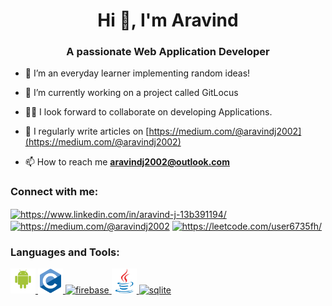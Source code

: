 <h1 align="center">Hi 👋, I'm Aravind</h1>
<h3 align="center">A passionate Web Application Developer</h3>

- 🔭 I’m an everyday learner implementing random ideas!

- 🌱 I’m currently working on a project called GitLocus

- 👯‍♀️ I look forward to collaborate on developing Applications.

- 📝 I regularly write articles on [https://medium.com/@aravindj2002](https://medium.com/@aravindj2002)

- 📫 How to reach me **aravindj2002@outlook.com**

<h3 align="left">Connect with me:</h3>
<p align="left">
<a href="https://linkedin.com/in/https://www.linkedin.com/in/aravind-j-13b391194/" target="blank"><img align="center" src="https://raw.githubusercontent.com/rahuldkjain/github-profile-readme-generator/master/src/images/icons/Social/linked-in-alt.svg" alt="https://www.linkedin.com/in/aravind-j-13b391194/" height="30" width="40" /></a>
<a href="https://medium.com/https://medium.com/@aravindj2002" target="blank"><img align="center" src="https://raw.githubusercontent.com/rahuldkjain/github-profile-readme-generator/master/src/images/icons/Social/medium.svg" alt="https://medium.com/@aravindj2002" height="30" width="40" /></a>
<a href="https://www.leetcode.com/https://leetcode.com/user6735fh/" target="blank"><img align="center" src="https://raw.githubusercontent.com/rahuldkjain/github-profile-readme-generator/master/src/images/icons/Social/leet-code.svg" alt="https://leetcode.com/user6735fh/" height="30" width="40" /></a>
</p>

<h3 align="left">Languages and Tools:</h3>
<p align="left"> <a href="https://developer.android.com" target="_blank" rel="noreferrer"> <img src="https://raw.githubusercontent.com/devicons/devicon/master/icons/android/android-original-wordmark.svg" alt="android" width="40" height="40"/> </a> 
  <a href="https://www.cprogramming.com/" target="_blank" rel="noreferrer"> <img src="https://raw.githubusercontent.com/devicons/devicon/master/icons/c/c-original.svg" alt="c" width="40" height="40"/> </a> 
  <a href="https://firebase.google.com/" target="_blank" rel="noreferrer"> <img src="https://www.vectorlogo.zone/logos/firebase/firebase-icon.svg" alt="firebase" width="40" height="40"/> </a> 
  <a href="https://www.java.com" target="_blank" rel="noreferrer"> <img src="https://raw.githubusercontent.com/devicons/devicon/master/icons/java/java-original.svg" alt="java" width="40" height="40"/> </a> 
  <a href="https://www.sqlite.org/" target="_blank" rel="noreferrer"> <img src="https://www.svgrepo.com/show/331761/sql-database-sql-azure.svg" alt="sqlite" width="40" height="40"/> </a> 
</p>

